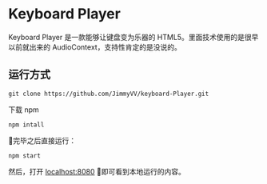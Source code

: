 # Keyboard Player

Keyboard Player 是一款能够让键盘变为乐器的 HTML5。里面技术使用的是很早以前就出来的 AudioContext，支持性肯定的是没说的。

## 运行方式

```
git clone https://github.com/JimmyVV/keyboard-Player.git
```

下载 npm

```
npm intall
```

完毕之后直接运行：

```
npm start
```

然后，打开 [localhost:8080](localhost:8080) 即可看到本地运行的内容。